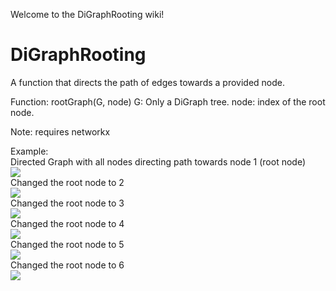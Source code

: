 Welcome to the DiGraphRooting wiki!

# DiGraphRooting
A function that directs the path of edges towards a provided node.

Function:
rootGraph(G, node)
G: Only a DiGraph tree.
node: index of the root node.

Note: requires networkx

Example:
<br/>
Directed Graph with all nodes directing path towards node 1 (root node)
<br/>
![](https://raw.githubusercontent.com/sjxki92/DiGraphRooting/master/img/example_original_1.png)
<br/>
Changed the root node to 2
<br/>
![](https://raw.githubusercontent.com/sjxki92/DiGraphRooting/master/img/example_root_2.png)
<br/>
Changed the root node to 3
<br/>
![](https://raw.githubusercontent.com/sjxki92/DiGraphRooting/master/img/example_root_3.png)
<br/>
Changed the root node to 4
<br/>
![](https://raw.githubusercontent.com/sjxki92/DiGraphRooting/master/img/example_root_4.png)
<br/>
Changed the root node to 5
<br/>
![](https://raw.githubusercontent.com/sjxki92/DiGraphRooting/master/img/example_root_5.png)
<br/>
Changed the root node to 6
<br/>
![](https://raw.githubusercontent.com/sjxki92/DiGraphRooting/master/img/example_root_6.png)
